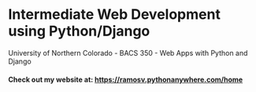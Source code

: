 # Intermediate Web Development using Python/Django 
University of Northern Colorado - BACS 350 - Web Apps with Python and Django
#### Check out my website at:  https://ramosv.pythonanywhere.com/home
